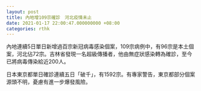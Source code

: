 ```yaml
---
layout: post
title: 內地增109宗確診　河北疫情未止
date: 2021-01-17 22:00:47.000000000 +08:00
categories: rthk
---
```


內地連續5日單日新增過百宗新冠病毒感染個案，109宗病例中，有96宗是本土個案，河北佔72宗。吉林省發現一名超級傳播者，他由無症狀感染轉為確診，至今已將病毒傳染給近200人。

日本東京都單日確診連續五日「破千」，有1592宗。有專家警告，東京都部分個案源頭不明，憂慮有進一步爆發風險。
